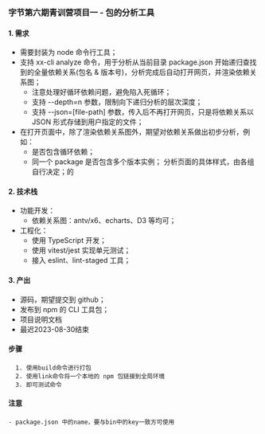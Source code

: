 ### 字节第六期青训营项目一 - 包的分析工具
#### 1. 需求
- 需要封装为 node 命令行工具；
- 支持 xx-cli analyze 命令，用于分析从当前目录 package.json 开始递归查找到的全量依赖关系(包名 & 版本号)，分析完成后自动打开网页，并渲染依赖关系图；
    - 注意处理好循环依赖问题，避免陷入死循环；
    - 支持 --depth=n 参数，限制向下递归分析的层次深度；
    - 支持 --json=[file-path] 参数，传入后不再打开网页，只是将依赖关系以 JSON 形式存储到用户指定的文件；
- 在打开页面中，除了渲染依赖关系图外，期望对依赖关系做出初步分析，例如：
    - 是否包含循环依赖；
    - 同一个 package 是否包含多个版本实例；
      分析页面的具体样式，由各组自行决定；的
#### 2. 技术栈
- 功能开发：
    - 依赖关系图：antv/x6、echarts、D3 等均可；
- 工程化：
    - 使用 TypeScript 开发；
    - 使用 vitest/jest 实现单元测试；
    - 接入 eslint、lint-staged 工具；
#### 3. 产出
- 源码，期望提交到 github；
- 发布到 npm 的 CLI 工具包；
- 项目说明文档
- 最迟2023-08-30结束

#### 步骤
```
  1. 使用build命令进行打包
  2. 使用link命令将一个本地的 npm 包链接到全局环境
  3. 即可测试命令
```

#### 注意
```
- package.json 中的name，要与bin中的key一致方可使用
```